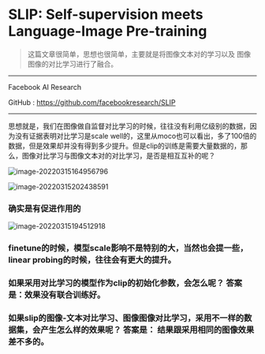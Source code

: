 # SLIP: Self-supervision meets Language-Image Pre-training

> 这篇文章很简单，思想也很简单，主要就是将图像文本对的学习以及 图像图像的对比学习进行了融合。

---

Facebook AI Research

GitHub :  https://github.com/facebookresearch/SLIP

---



​        思想就是，我们在图像做自监督对比学习的时候，往往没有利用亿级别的数据，因为没有证据表明对比学习是scale well的，这里从moco也可以看出，多了100倍的数据，但是效果却并没有得到多少提升。但是clip的训练是需要大量数据的，那么，图像对比学习与图像文本对的对比学习，是否是相互互补的呢？

![image-20220315164956796](C:\Users\wanglichun\Desktop\Typera\TyporaPapers\images\image-20220315164956796.png)

![image-20220315202438591](C:\Users\wanglichun\Desktop\Typera\TyporaPapers\images\image-20220315202438591.png)

### 确实是有促进作用的

![image-20220315194512918](C:\Users\wanglichun\Desktop\Typera\TyporaPapers\images\image-20220315194512918.png)

### finetune的时候，模型scale影响不是特别的大，当然也会提一些，linear probing的时候，往往会有更大的提升。



### 如果采用对比学习的模型作为clip的初始化参数，会怎么呢？ 答案是：效果没有联合训练好。





### 如果slip的图像-文本对比学习、图像图像对比学习，采用不一样的数据集，会产生怎么样的效果呢？ 答案是： 结果跟采用相同的图像效果差不多的。
